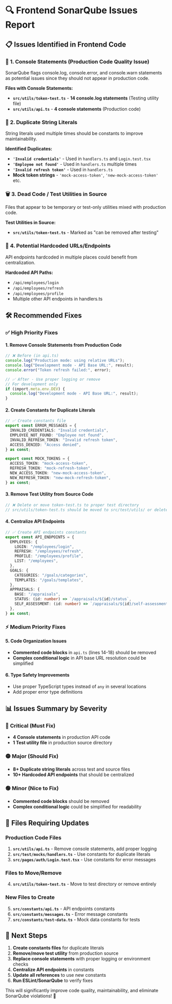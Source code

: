 # 🔍 Frontend SonarQube Issues Report

## 📋 **Issues Identified in Frontend Code**

### 🚨 **1. Console Statements (Production Code Quality Issue)**

SonarQube flags console.log, console.error, and console.warn statements as potential issues since they should not appear in production code.

**Files with Console Statements:**

- **`src/utils/token-test.ts`** - **14 console.log statements** (Testing utility file)
- **`src/utils/api.ts`** - **4 console statements** (Production code)

### 🔄 **2. Duplicate String Literals**

String literals used multiple times should be constants to improve maintainability.

**Identified Duplicates:**

- **`'Invalid credentials'`** - Used in `handlers.ts` and `Login.test.tsx`
- **`'Employee not found'`** - Used in `handlers.ts` multiple times
- **`'Invalid refresh token'`** - Used in `handlers.ts`
- **Mock token strings** - `'mock-access-token'`, `'new-mock-access-token'` etc.

### 🗑️ **3. Dead Code / Test Utilities in Source**

Files that appear to be temporary or test-only utilities mixed with production code.

**Test Utilities in Source:**

- **`src/utils/token-test.ts`** - Marked as "can be removed after testing"

### 📱 **4. Potential Hardcoded URLs/Endpoints**

API endpoints hardcoded in multiple places could benefit from centralization.

**Hardcoded API Paths:**

- `/api/employees/login`
- `/api/employees/refresh`
- `/api/employees/profile`
- Multiple other API endpoints in handlers.ts

## 🛠️ **Recommended Fixes**

### ✅ **High Priority Fixes**

#### **1. Remove Console Statements from Production Code**

```typescript
// ❌ Before (in api.ts)
console.log("Production mode: using relative URLs");
console.log("Development mode - API Base URL:", result);
console.error("Token refresh failed:", error);

// ✅ After - Use proper logging or remove
// For development only
if (import.meta.env.DEV) {
  console.log("Development mode - API Base URL:", result);
}
```

#### **2. Create Constants for Duplicate Literals**

```typescript
// ✅ Create constants file
export const ERROR_MESSAGES = {
  INVALID_CREDENTIALS: "Invalid credentials",
  EMPLOYEE_NOT_FOUND: "Employee not found",
  INVALID_REFRESH_TOKEN: "Invalid refresh token",
  ACCESS_DENIED: "Access denied",
} as const;

export const MOCK_TOKENS = {
  ACCESS_TOKEN: "mock-access-token",
  REFRESH_TOKEN: "mock-refresh-token",
  NEW_ACCESS_TOKEN: "new-mock-access-token",
  NEW_REFRESH_TOKEN: "new-mock-refresh-token",
} as const;
```

#### **3. Remove Test Utility from Source Code**

```typescript
// ❌ Delete or move token-test.ts to proper test directory
// src/utils/token-test.ts should be moved to src/test/utils/ or deleted
```

#### **4. Centralize API Endpoints**

```typescript
// ✅ Create API endpoints constants
export const API_ENDPOINTS = {
  EMPLOYEES: {
    LOGIN: "/employees/login",
    REFRESH: "/employees/refresh",
    PROFILE: "/employees/profile",
    LIST: "/employees",
  },
  GOALS: {
    CATEGORIES: "/goals/categories",
    TEMPLATES: "/goals/templates",
  },
  APPRAISALS: {
    BASE: "/appraisals",
    STATUS: (id: number) => `/appraisals/${id}/status`,
    SELF_ASSESSMENT: (id: number) => `/appraisals/${id}/self-assessment`,
  },
} as const;
```

### ⚡ **Medium Priority Fixes**

#### **5. Code Organization Issues**

- **Commented code blocks** in `api.ts` (lines 14-18) should be removed
- **Complex conditional logic** in API base URL resolution could be simplified

#### **6. Type Safety Improvements**

- Use proper TypeScript types instead of `any` in several locations
- Add proper error type definitions

## 📊 **Issues Summary by Severity**

### 🔴 **Critical (Must Fix)**

- **4 Console statements** in production API code
- **1 Test utility file** in production source directory

### 🟡 **Major (Should Fix)**

- **8+ Duplicate string literals** across test and source files
- **10+ Hardcoded API endpoints** that should be centralized

### 🟢 **Minor (Nice to Fix)**

- **Commented code blocks** should be removed
- **Complex conditional logic** could be simplified for readability

## 📁 **Files Requiring Updates**

### **Production Code Files**

1. **`src/utils/api.ts`** - Remove console statements, add proper logging
2. **`src/test/mocks/handlers.ts`** - Use constants for duplicate literals
3. **`src/pages/auth/Login.test.tsx`** - Use constants for error messages

### **Files to Move/Remove**

4. **`src/utils/token-test.ts`** - Move to test directory or remove entirely

### **New Files to Create**

5. **`src/constants/api.ts`** - API endpoints constants
6. **`src/constants/messages.ts`** - Error message constants
7. **`src/constants/test-data.ts`** - Mock data constants for tests

## 🎯 **Next Steps**

1. **Create constants files** for duplicate literals
2. **Remove/move test utility** from production source
3. **Replace console statements** with proper logging or environment checks
4. **Centralize API endpoints** in constants
5. **Update all references** to use new constants
6. **Run ESLint/SonarQube** to verify fixes

This will significantly improve code quality, maintainability, and eliminate SonarQube violations! 🚀
